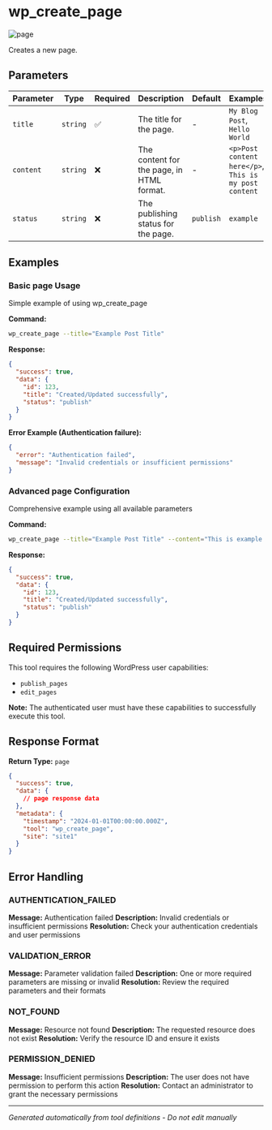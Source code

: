 # wp_create_page

![page](https://img.shields.io/badge/category-page-lightgrey)

Creates a new page.

## Parameters

| Parameter | Type     | Required | Description                               | Default   | Examples                                              |
| --------- | -------- | -------- | ----------------------------------------- | --------- | ----------------------------------------------------- |
| `title`   | `string` | ✅       | The title for the page.                   | -         | `My Blog Post`, `Hello World`                         |
| `content` | `string` | ❌       | The content for the page, in HTML format. | -         | `<p>Post content here</p>`, `This is my post content` |
| `status`  | `string` | ❌       | The publishing status for the page.       | `publish` | `example`                                             |

## Examples

### Basic page Usage

Simple example of using wp_create_page

**Command:**

```bash
wp_create_page --title="Example Post Title"
```

**Response:**

```json
{
  "success": true,
  "data": {
    "id": 123,
    "title": "Created/Updated successfully",
    "status": "publish"
  }
}
```

**Error Example (Authentication failure):**

```json
{
  "error": "Authentication failed",
  "message": "Invalid credentials or insufficient permissions"
}
```

### Advanced page Configuration

Comprehensive example using all available parameters

**Command:**

```bash
wp_create_page --title="Example Post Title" --content="This is example content for the post." --status="publish"
```

**Response:**

```json
{
  "success": true,
  "data": {
    "id": 123,
    "title": "Created/Updated successfully",
    "status": "publish"
  }
}
```

## Required Permissions

This tool requires the following WordPress user capabilities:

- `publish_pages`
- `edit_pages`

**Note:** The authenticated user must have these capabilities to successfully execute this tool.

## Response Format

**Return Type:** `page`

```json
{
  "success": true,
  "data": {
    // page response data
  },
  "metadata": {
    "timestamp": "2024-01-01T00:00:00.000Z",
    "tool": "wp_create_page",
    "site": "site1"
  }
}
```

## Error Handling

### AUTHENTICATION_FAILED

**Message:** Authentication failed **Description:** Invalid credentials or insufficient permissions **Resolution:**
Check your authentication credentials and user permissions

### VALIDATION_ERROR

**Message:** Parameter validation failed **Description:** One or more required parameters are missing or invalid
**Resolution:** Review the required parameters and their formats

### NOT_FOUND

**Message:** Resource not found **Description:** The requested resource does not exist **Resolution:** Verify the
resource ID and ensure it exists

### PERMISSION_DENIED

**Message:** Insufficient permissions **Description:** The user does not have permission to perform this action
**Resolution:** Contact an administrator to grant the necessary permissions

---

_Generated automatically from tool definitions - Do not edit manually_
